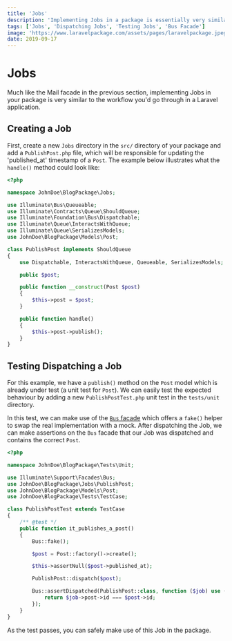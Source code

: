 ```yaml
---
title: 'Jobs'
description: 'Implementing Jobs in a package is essentially very similar to the workflow within a regular Laravel application. This section also covers testing the Job using the Bus facade.'
tags: ['Jobs', 'Dispatching Jobs', 'Testing Jobs', 'Bus Facade']
image: 'https://www.laravelpackage.com/assets/pages/laravelpackage.jpeg'
date: 2019-09-17
---
```


# Jobs

Much like the Mail facade in the previous section, implementing Jobs in your package is very similar to the workflow you'd go through in a Laravel application.

## Creating a Job

First, create a new `Jobs` directory in the `src/` directory of your package and add a `PublishPost.php` file, which will be responsible for updating the 'published_at' timestamp of a `Post`. The example below illustrates what the `handle()` method could look like:

```php
<?php

namespace JohnDoe\BlogPackage\Jobs;

use Illuminate\Bus\Queueable;
use Illuminate\Contracts\Queue\ShouldQueue;
use Illuminate\Foundation\Bus\Dispatchable;
use Illuminate\Queue\InteractsWithQueue;
use Illuminate\Queue\SerializesModels;
use JohnDoe\BlogPackage\Models\Post;

class PublishPost implements ShouldQueue
{
    use Dispatchable, InteractsWithQueue, Queueable, SerializesModels;

    public $post;

    public function __construct(Post $post)
    {
        $this->post = $post;
    }

    public function handle()
    {
        $this->post->publish();
    }
}
```

## Testing Dispatching a Job

For this example, we have a `publish()` method on the `Post` model which is already under test (a unit test for `Post`). We can easily test the expected behaviour by adding a new `PublishPostTest.php` unit test in the `tests/unit` directory.

In this test, we can make use of the [`Bus` facade](https://laravel.com/docs/mocking#bus-fake) which offers a `fake()` helper to swap the real implementation with a mock. After dispatching the Job, we can make assertions on the `Bus` facade that our Job was dispatched and contains the correct `Post`.

```php
<?php

namespace JohnDoe\BlogPackage\Tests\Unit;

use Illuminate\Support\Facades\Bus;
use JohnDoe\BlogPackage\Jobs\PublishPost;
use JohnDoe\BlogPackage\Models\Post;
use JohnDoe\BlogPackage\Tests\TestCase;

class PublishPostTest extends TestCase
{
    /** @test */
    public function it_publishes_a_post()
    {
        Bus::fake();

        $post = Post::factory()->create();

        $this->assertNull($post->published_at);

        PublishPost::dispatch($post);

        Bus::assertDispatched(PublishPost::class, function ($job) use ($post) {
            return $job->post->id === $post->id;
        });
    }
}
```

As the test passes, you can safely make use of this Job in the package.
